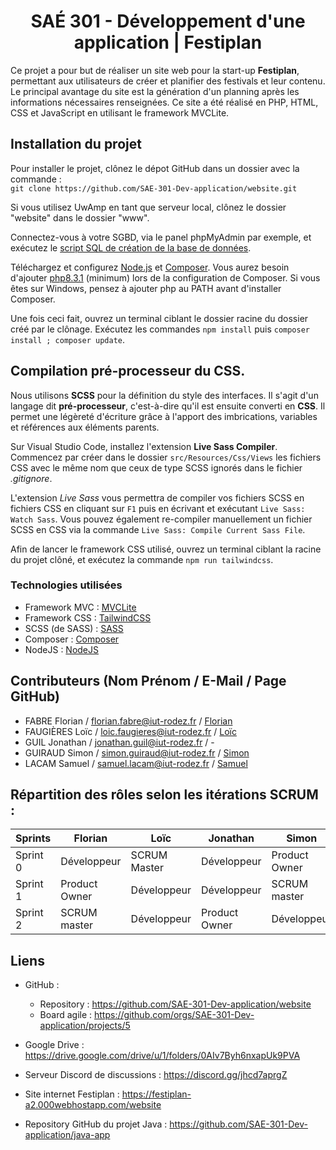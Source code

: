 <div align="center">

# SAÉ 301 - Développement d'une application | Festiplan

</div>

Ce projet a pour but de réaliser un site web pour la start-up **Festiplan**, permettant aux utilisateurs de créer et planifier des festivals et leur contenu.
Le principal avantage du site est la génération d'un planning après les informations nécessaires renseignées.
Ce site a été réalisé en PHP, HTML, CSS et JavaScript en utilisant le framework MVCLite.

## Installation du projet
Pour installer le projet, clônez le dépot GitHub dans un dossier avec la commande :\
`git clone https://github.com/SAE-301-Dev-application/website.git`

Si vous utilisez UwAmp en tant que serveur local, clônez le dossier "website" dans le dossier "www".

Connectez-vous à votre SGBD, via le panel phpMyAdmin par exemple, et exécutez le [script SQL de création de la base de données](https://drive.google.com/file/d/1fTX8Qq5t0OjFGtOYTDCt6fh9DNuaD3RE/view?usp=sharing).

Téléchargez et configurez [Node.js](https://nodejs.org/en/download) et [Composer](https://getcomposer.org/download/).
Vous aurez besoin d'ajouter [php8.3.1](https://www.php.net/downloads.php) (minimum) lors de la configuration de Composer.
Si vous êtes sur Windows, pensez à ajouter php au PATH avant d'installer Composer.

Une fois ceci fait, ouvrez un terminal ciblant le dossier racine du dossier créé par le clônage.
Exécutez les commandes `npm install` puis `composer install ; composer update`.

## Compilation pré-processeur du CSS.
Nous utilisons **SCSS** pour la définition du style des interfaces.
Il s'agit d'un langage dit **pré-processeur**, c'est-à-dire qu'il est ensuite converti en **CSS**.
Il permet une légèreté d'écriture grâce à l'apport des imbrications, variables et références aux éléments parents.

Sur Visual Studio Code, installez l'extension **Live Sass Compiler**.
Commencez par créer dans le dossier `src/Resources/Css/Views` les fichiers CSS avec le même nom que ceux de type SCSS ignorés dans le fichier *.gitignore*.

L'extension *Live Sass* vous permettra de compiler vos fichiers SCSS en fichiers CSS en cliquant sur `F1` puis en écrivant et exécutant `Live Sass: Watch Sass`.
Vous pouvez également re-compiler manuellement un fichier SCSS en CSS via la commande `Live Sass: Compile Current Sass File`.

Afin de lancer le framework CSS utilisé, ouvrez un terminal ciblant la racine du projet clôné, et exécutez la commande `npm run tailwindcss`.

### Technologies utilisées
- Framework MVC : [MVCLite](https://github.com/belicfr/MVCLite)
- Framework CSS : [TailwindCSS](https://tailwindcss.com/)
- SCSS (de SASS) : [SASS](https://sass-lang.com/)
- Composer : [Composer](https://getcomposer.org/)
- NodeJS : [NodeJS](https://nodejs.org/en)

## Contributeurs (Nom Prénom / E-Mail / Page GitHub)
- FABRE Florian / florian.fabre@iut-rodez.fr / [Florian](https://github.com/Odonata971)
- FAUGIÈRES Loïc / loic.faugieres@iut-rodez.fr / [Loïc](https://github.com/xGk93)
- GUIL Jonathan / jonathan.guil@iut-rodez.fr / -
- GUIRAUD Simon / simon.guiraud@iut-rodez.fr / [Simon](https://github.com/SyberSim)
- LACAM Samuel / samuel.lacam@iut-rodez.fr / [Samuel](https://github.com/SamuelLacam)

## Répartition des rôles selon les itérations SCRUM : 

| Sprints   | Florian       | Loïc          | Jonathan      | Simon         | Samuel         |
|-----------|---------------|---------------|---------------|---------------|----------------|
| Sprint 0  | Développeur   | SCRUM Master  | Développeur   | Product Owner |  Développeur   |
| Sprint 1  | Product Owner |  Développeur  | Développeur   | SCRUM master  |  Développeur   |
| Sprint 2  | SCRUM master  | Développeur   | Product Owner | Développeur   |  Développeur   |


## Liens

- GitHub :
  - Repository : https://github.com/SAE-301-Dev-application/website
  - Board agile : https://github.com/orgs/SAE-301-Dev-application/projects/5
- Google Drive : https://drive.google.com/drive/u/1/folders/0AIv7Byh6nxapUk9PVA
- Serveur Discord de discussions : https://discord.gg/jhcd7aprgZ
- Site internet Festiplan : https://festiplan-a2.000webhostapp.com/website

- Repository GitHub du projet Java : https://github.com/SAE-301-Dev-application/java-app






